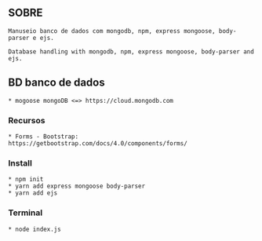 
## SOBRE
````
Manuseio banco de dados com mongodb, npm, express mongoose, body-parser e ejs.

Database handling with mongodb, npm, express mongoose, body-parser and ejs.
````

## BD banco de dados
````
* mogoose mongoDB <=> https://cloud.mongodb.com
````

### Recursos
````
* Forms - Bootstrap: https://getbootstrap.com/docs/4.0/components/forms/
````

### Install
````
* npm init
* yarn add express mongoose body-parser
* yarn add ejs
````

### Terminal
````
* node index.js
````
